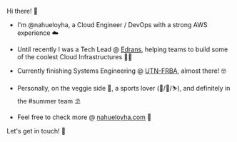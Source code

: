Hi there! 👋

- I'm @nahueloyha, a Cloud Engineer / DevOps with a strong AWS experience ☁️

- Until recently I was a Tech Lead @ [Edrans](https://edrans.com), helping teams to build some of the coolest Cloud Infrastructures 👨‍💻

- Currently finishing Systems Engineering @ [UTN-FRBA](https://www.frba.utn.edu.ar), almost there! 🤓

- Personally, on the veggie side 🌱, a sports lover (🚴/🤸‍/⛷), and definitely in the #summer team ⛱

- Feel free to check more @ [nahueloyha.com](https://nahueloyha.com) 🔖

Let's get in touch! 🚀
